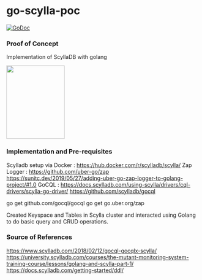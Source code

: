 # go-scylla-poc

[![GoDoc](https://img.shields.io/static/v1?label=godoc&message=reference&color=blue)](https://docs.scylladb.com/using-scylla/drivers/cql-drivers/scylla-go-driver/)

### Proof of Concept
Implementation of ScyllaDB with golang

<img src="https://www.scylladb.com/wp-content/uploads/BlinkJump_Animation_07_Shadow_193b6c-1.gif" width="152" height="191"/>

### Implementation and Pre-requisites

Scylladb setup via Docker : https://hub.docker.com/r/scylladb/scylla/
Zap Logger : https://github.com/uber-go/zap
             https://sunitc.dev/2019/05/27/adding-uber-go-zap-logger-to-golang-project/#1.0
GoCQL : https://docs.scylladb.com/using-scylla/drivers/cql-drivers/scylla-go-driver/
        https://github.com/scylladb/gocql
        
go get github.com/gocql/gocql
go get go.uber.org/zap
        
Created Keyspace and Tables in Scylla cluster and interacted using Golang to do basic query and CRUD operations.

### Source of References
https://www.scylladb.com/2018/02/12/gocql-gocqlx-scylla/
https://university.scylladb.com/courses/the-mutant-monitoring-system-training-course/lessons/golang-and-scylla-part-1/
https://docs.scylladb.com/getting-started/ddl/
